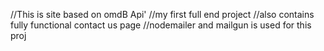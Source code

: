 //This is site based on omdB Api'
//my first full end project
//also contains fully functional contact us page
//nodemailer and mailgun is used for this proj